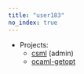 ```yaml
---
title: "user183"
no_index: true
---
```


* Projects:
  * [csml](/projects/csml/) (admin)
  * [ocaml-getopt](/projects/ocaml-getopt/)